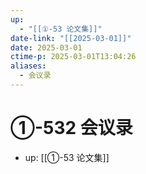 ```yaml
---
up:
  - "[[①-53 论文集]]"
date-link: "[[2025-03-01]]"
date: 2025-03-01
ctime-p: 2025-03-01T13:04:26
aliases:
  - 会议录
---
```


# ①-532 会议录

- up: [[①-53 论文集]]
